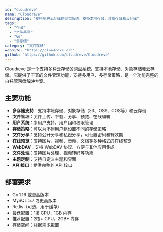 ```yaml
---
id: "cloudreve"
name: "Cloudreve"
description: "支持多种云存储的网盘系统，支持本地存储、对象存储和云存储"
tags:
  - "存储"
  - "文件共享"
  - "Go"
  - "云存储"
category: "文件存储"
website: "https://cloudreve.org"
github: "https://github.com/cloudreve/Cloudreve"
---
```


Cloudreve 是一个支持多种云存储的网盘系统，支持本地存储、对象存储和云存储。它提供了丰富的文件管理功能，支持多用户、多存储策略，是一个功能完整的自托管网盘解决方案。

## 主要功能

- **多存储支持**：支持本地存储、对象存储（S3、OSS、COS等）和云存储
- **文件管理**：文件上传、下载、分享、预览、在线编辑
- **用户系统**：多用户支持，用户组和权限管理
- **存储策略**：可以为不同用户组设置不同的存储策略
- **文件分享**：支持公开分享和私密分享，可设置密码和有效期
- **在线预览**：支持图片、视频、音频、文档等多种格式的在线预览
- **WebDAV**：支持 WebDAV 协议，方便与其他应用集成
- **文件处理**：支持图片处理、视频转码等功能
- **主题定制**：支持自定义主题和界面
- **API 接口**：提供完整的 API 接口

## 部署要求

- Go 1.16 或更高版本
- MySQL 5.7 或更高版本
- Redis（可选，用于缓存）
- 最低配置：1核 CPU，1GB 内存
- 推荐配置：2核+ CPU，2GB+ 内存
- 存储空间：根据需求配置 